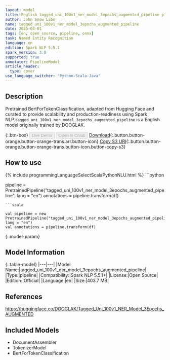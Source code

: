 ```yaml
---
layout: model
title: English tagged_uni_100v1_ner_model_3epochs_augmented_pipeline pipeline BertForTokenClassification from DOOGLAK
author: John Snow Labs
name: tagged_uni_100v1_ner_model_3epochs_augmented_pipeline
date: 2025-04-01
tags: [en, open_source, pipeline, onnx]
task: Named Entity Recognition
language: en
edition: Spark NLP 5.5.1
spark_version: 3.0
supported: true
annotator: PipelineModel
article_header:
  type: cover
use_language_switcher: "Python-Scala-Java"
---
```


## Description

Pretrained BertForTokenClassification, adapted from Hugging Face and curated to provide scalability and production-readiness using Spark NLP.`tagged_uni_100v1_ner_model_3epochs_augmented_pipeline` is a English model originally trained by DOOGLAK.

{:.btn-box}
<button class="button button-orange" disabled>Live Demo</button>
<button class="button button-orange" disabled>Open in Colab</button>
[Download](https://s3.amazonaws.com/auxdata.johnsnowlabs.com/public/models/tagged_uni_100v1_ner_model_3epochs_augmented_pipeline_en_5.5.1_3.0_1743476561773.zip){:.button.button-orange.button-orange-trans.arr.button-icon}
[Copy S3 URI](s3://auxdata.johnsnowlabs.com/public/models/tagged_uni_100v1_ner_model_3epochs_augmented_pipeline_en_5.5.1_3.0_1743476561773.zip){:.button.button-orange.button-orange-trans.button-icon.button-copy-s3}

## How to use



<div class="tabs-box" markdown="1">
{% include programmingLanguageSelectScalaPythonNLU.html %}
```python

pipeline = PretrainedPipeline("tagged_uni_100v1_ner_model_3epochs_augmented_pipeline", lang = "en")
annotations =  pipeline.transform(df)   

```
```scala

val pipeline = new PretrainedPipeline("tagged_uni_100v1_ner_model_3epochs_augmented_pipeline", lang = "en")
val annotations = pipeline.transform(df)

```
</div>

{:.model-param}
## Model Information

{:.table-model}
|---|---|
|Model Name:|tagged_uni_100v1_ner_model_3epochs_augmented_pipeline|
|Type:|pipeline|
|Compatibility:|Spark NLP 5.5.1+|
|License:|Open Source|
|Edition:|Official|
|Language:|en|
|Size:|403.7 MB|

## References

https://huggingface.co/DOOGLAK/Tagged_Uni_100v1_NER_Model_3Epochs_AUGMENTED

## Included Models

- DocumentAssembler
- TokenizerModel
- BertForTokenClassification